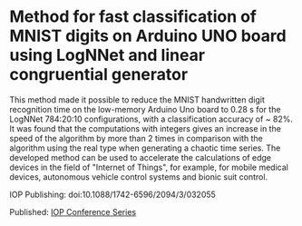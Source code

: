 # Method for fast classification of MNIST digits on Arduino UNO board using LogNNet and linear congruential generator

This method made it possible to reduce the MNIST handwritten digit recognition time on the low-memory Arduino Uno board to 0.28 s for the LogNNet 784:20:10 configurations, with a classification accuracy of ~ 82%. It was found that the computations with integers gives an increase in the speed of the algorithm by more than 2 times in comparison with the algorithm using the real type when generating a chaotic time series. The developed method can be used to accelerate the calculations of edge devices in the field of "Internet of Things", for example, for mobile medical devices, autonomous vehicle control systems and bionic suit control.

IOP Publishing: doi:10.1088/1742-6596/2094/3/032055

Published: [IOP Conference Series](https://iopscience.iop.org/article/10.1088/1742-6596/2094/3/032055 "Submitted on 29 November 2021")
